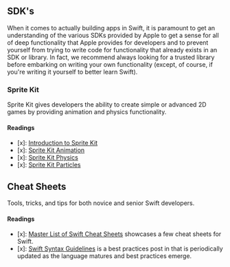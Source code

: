 [sprite_intro]:http://www.swiftcast.tv/articles/introduction-to-sprite-kit
[sprite_animation]:http://www.swiftcast.tv/articles/using-sprite-kit-to-animate-a-scene
[sprite_physics]:http://www.swiftcast.tv/articles/getting-started-with-sprite-kit-physics
[sprite_particles]:http://flexmonkey.blogspot.com/2014/07/using-swift-and-sprite-kit-for-physics.html

[cheat_sheet]:http://www.swiftcast.tv/articles/cheat-sheets-for-swift
[syntax_guide]:http://www.swiftcast.tv/articles/pro-tips-for-swift-syntax


## SDK's

When it comes to actually building apps in Swift, it is paramount to get an understanding of the various SDKs provided by Apple to get a sense for all of deep functionality that Apple provides for developers and to prevent yourself from trying to write code for functionality that already exists in an SDK or library. In fact, we recommend always looking for a trusted library before embarking on writing your own functionality (except, of course, if you're writing it yourself to better learn Swift).

### Sprite Kit

Sprite Kit gives developers the ability to create simple or advanced 2D games by providing animation and physics functionality.

#### Readings
* [x]: [Introduction to Sprite Kit][sprite_intro]
* [x]: [Sprite Kit Animation][sprite_animation]
* [x]: [Sprite Kit Physics][sprite_physics]
* [x]: [Sprite Kit Particles][sprite_particles]



## Cheat Sheets

Tools, tricks, and tips for both novice and senior Swift developers.


#### Readings
* [x]: [Master List of Swift Cheat Sheets][cheat_sheet] showcases a few cheat sheets for Swift.
* [x]: [Swift Syntax Guidelines][syntax_guide] is a best practices post in that is periodically updated as the language matures and best practices emerge.



